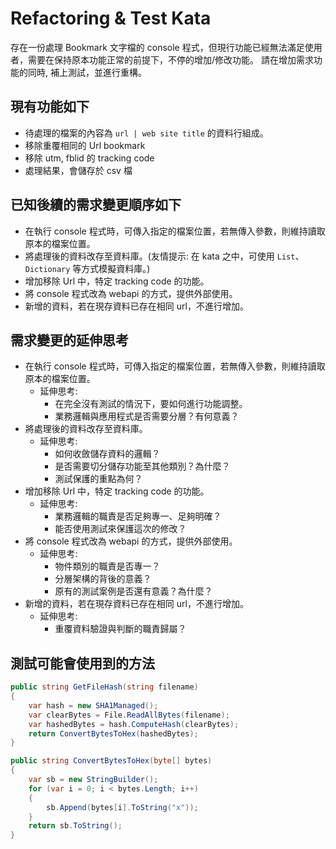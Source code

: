 # Refactoring & Test Kata

存在一份處理 Bookmark 文字檔的 console 程式，但現行功能已經無法滿足使用者，需要在保持原本功能正常的前提下，不停的增加/修改功能。
請在增加需求功能的同時, 補上測試，並進行重構。

## 現有功能如下

- 待處理的檔案的內容為 `url | web site title` 的資料行組成。
- 移除重覆相同的 Url bookmark
- 移除 utm, fblid 的 tracking code
- 處理結果，會儲存於 csv 檔

## 已知後續的需求變更順序如下

- 在執行 console 程式時，可傳入指定的檔案位置，若無傳入參數，則維持讀取原本的檔案位置。
- 將處理後的資料改存至資料庫。(友情提示: 在 kata 之中，可使用 `List`、`Dictionary` 等方式模擬資料庫。)
- 增加移除 Url 中，特定 tracking code 的功能。
- 將 console 程式改為 webapi 的方式，提供外部使用。
- 新增的資料，若在現存資料已存在相同 url，不進行增加。

## 需求變更的延伸思考

- 在執行 console 程式時，可傳入指定的檔案位置，若無傳入參數，則維持讀取原本的檔案位置。
  - 延伸思考: 
    - 在完全沒有測試的情況下，要如何進行功能調整。
    - 業務邏輯與應用程式是否需要分層？有何意義？
- 將處理後的資料改存至資料庫。
  - 延伸思考: 
    - 如何收斂儲存資料的邏輯？
    - 是否需要切分儲存功能至其他類別？為什麼？
    - 測試保護的重點為何？
- 增加移除 Url 中，特定 tracking code 的功能。
  - 延伸思考:
    - 業務邏輯的職責是否足夠專一、足夠明確？
    - 能否使用測試來保護這次的修改？
- 將 console 程式改為 webapi 的方式，提供外部使用。
  - 延伸思考:
    - 物件類別的職責是否專一？
    - 分層架構的背後的意義？
    - 原有的測試案例是否還有意義？為什麼？
- 新增的資料，若在現存資料已存在相同 url，不進行增加。
  - 延伸思考:
    - 重覆資料驗證與判斷的職責歸屬？

## 測試可能會使用到的方法

```c#
public string GetFileHash(string filename)
{
    var hash = new SHA1Managed();
    var clearBytes = File.ReadAllBytes(filename);
    var hashedBytes = hash.ComputeHash(clearBytes);
    return ConvertBytesToHex(hashedBytes);
}

public string ConvertBytesToHex(byte[] bytes)
{
    var sb = new StringBuilder();
    for (var i = 0; i < bytes.Length; i++)
    {
        sb.Append(bytes[i].ToString("x"));
    }
    return sb.ToString();
}
```

